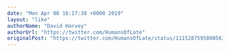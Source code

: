 ```yaml
---
date: "Mon Apr 08 16:17:38 +0000 2019"
layout: "like"
authorName: "David Harvey"
authorUrl: "https://twitter.com/HumansOfLate"
originalPost: "https://twitter.com/HumansOfLate/status/1115287595800563712"
---
```

